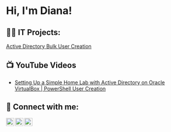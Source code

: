 <h1>Hi, I'm Diana! <br/></h1>

<h2>👩‍💻 IT Projects:</h2>

[Active Directory Bulk User Creation](https://github.com/dianaferminm/adhomelab.git)

<h2>📺 YouTube Videos</h2>

- [Setting Up a Simple Home Lab with Active Directory on Oracle VirtualBox | PowerShell User Creation](https://youtu.be/OMB-AJFgwPs)


<h2> 🤳 Connect with me:</h2>

[<img align="left" alt="DianaFermin | YouTube" width="22px" src="https://cdn.jsdelivr.net/npm/simple-icons@v3/icons/youtube.svg" />][youtube]
[<img align="left" alt="DianaFermin | Twitter" width="22px" src="https://cdn.jsdelivr.net/npm/simple-icons@v3/icons/twitter.svg" />][twitter]
[<img align="left" alt="DianaFermin | LinkedIn" width="22px" src="https://cdn.jsdelivr.net/npm/simple-icons@v3/icons/linkedin.svg" />][linkedin]


[twitter]: https://x.com/dianaferminm
[youtube]: https://www.youtube.com/@dianaferminm
[linkedin]: https://www.linkedin.com/in/dianafermin/

<!--
**dianaferminm/dianaferminm** is a ✨ _special_ ✨ repository because its `README.md` (this file) appears on your GitHub profile.

Here are some ideas to get you started:

- 🔭 I’m currently working on ...
- 🌱 I’m currently learning ...
- 👯 I’m looking to collaborate on ...
- 🤔 I’m looking for help with ...
- 💬 Ask me about ...
- 📫 How to reach me: ...
- 😄 Pronouns: ...
- ⚡ Fun fact: ...
-->
